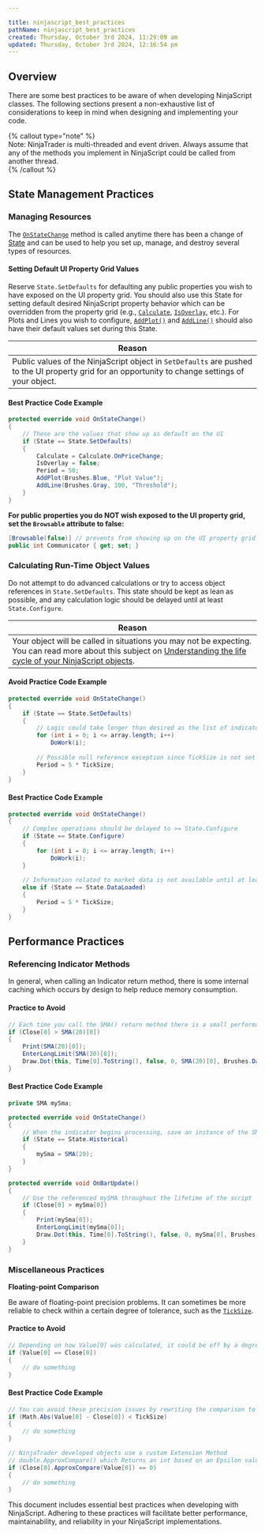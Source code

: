```yaml
---

title: ninjascript_best_practices
pathName: ninjascript_best_practices
created: Thursday, October 3rd 2024, 11:29:09 am
updated: Thursday, October 3rd 2024, 12:16:54 pm
---
```


## Overview

There are some best practices to be aware of when developing NinjaScript classes. The following sections present a non-exhaustive list of considerations to keep in mind when designing and implementing your code.

{% callout type="note" %}  
Note: NinjaTrader is multi-threaded and event driven. Always assume that any of the methods you implement in NinjaScript could be called from another thread.  
{% /callout %}

## State Management Practices

### Managing Resources

The [`OnStateChange`](onstatechange.htm) method is called anytime there has been a change of [State](state.htm) and can be used to help you set up, manage, and destroy several types of resources.

#### Setting Default UI Property Grid Values

Reserve `State.SetDefaults` for defaulting any public properties you wish to have exposed on the UI property grid. You should also use this State for setting default desired NinjaScript property behavior which can be overridden from the property grid (e.g., [`Calculate`](calculate.htm), [`IsOverlay`](isoverlay.htm), etc.). For Plots and Lines you wish to configure, [`AddPlot()`](addplot.htm) and [`AddLine()`](addline.htm) should also have their default values set during this State.

| Reason |
| --- |
| Public values of the NinjaScript object in `SetDefaults` are pushed to the UI property grid for an opportunity to change settings of your object. |

#### Best Practice Code Example

```csharp
protected override void OnStateChange()
{
    // These are the values that show up as default on the UI
    if (State == State.SetDefaults)
    {
        Calculate = Calculate.OnPriceChange;
        IsOverlay = false;
        Period = 50;
        AddPlot(Brushes.Blue, "Plot Value");
        AddLine(Brushes.Gray, 100, "Threshold");
    }
}
```

**For public properties you do NOT wish exposed to the UI property grid, set the `Browsable` attribute to false:**

```csharp
[Browsable(false)] // prevents from showing up on the UI property grid
public int Communicator { get; set; }
```

### Calculating Run-Time Object Values

Do not attempt to do advanced calculations or try to access object references in `State.SetDefaults`. This state should be kept as lean as possible, and any calculation logic should be delayed until at least `State.Configure`.

| Reason |
| --- |
| Your object will be called in situations you may not be expecting. You can read more about this subject on [Understanding the life cycle of your NinjaScript objects](understanding_the_lifecycle_of.htm). |

#### Avoid Practice Code Example

```csharp
protected override void OnStateChange()
{
    if (State == State.SetDefaults)
    {
        // Logic could take longer than desired as the list of indicator names is populated
        for (int i = 0; i <= array.length; i++)
            DoWork(i);
        
        // Possible null reference exception since TickSize is not set yet
        Period = 5 * TickSize;
    }
}
```

#### Best Practice Code Example

```csharp
protected override void OnStateChange()
{
    // Complex operations should be delayed to >= State.Configure
    if (State == State.Configure)
    {
        for (int i = 0; i <= array.length; i++)
            DoWork(i);
    }
    
    // Information related to market data is not available until at least State.DataLoaded
    else if (State == State.DataLoaded)
    {
        Period = 5 * TickSize;
    }
}
```

## Performance Practices

### Referencing Indicator Methods

In general, when calling an Indicator return method, there is some internal caching which occurs by design to help reduce memory consumption.

#### Practice to Avoid

```csharp
// Each time you call the SMA() return method there is a small performance cost
if (Close[0] > SMA(20)[0])
{
    Print(SMA(20)[0]);
    EnterLongLimit(SMA(20)[0]);
    Draw.Dot(this, Time[0].ToString(), false, 0, SMA(20)[0], Brushes.DarkGreen);
}
```

#### Best Practice Code Example

```csharp
private SMA mySma;

protected override void OnStateChange()
{
    // When the indicator begins processing, save an instance of the SMA indicator with the desired input
    if (State == State.Historical)
    {
        mySma = SMA(20);
    }
}

protected override void OnBarUpdate()
{
    // Use the referenced mySMA throughout the lifetime of the script
    if (Close[0] > mySma[0])
    {
        Print(mySma[0]);
        EnterLongLimit(mySma[0]);
        Draw.Dot(this, Time[0].ToString(), false, 0, mySma[0], Brushes.DarkGreen);
    }
}
```

### Miscellaneous Practices

**Floating-point Comparison**

Be aware of floating-point precision problems. It can sometimes be more reliable to check within a certain degree of tolerance, such as the [`TickSize`](ticksize.htm).

#### Practice to Avoid

```csharp
// Depending on how Value[0] was calculated, it could be off by a degree of floating points
if (Value[0] == Close[0])
{
    // do something
}
```

#### Best Practice Code Example

```csharp
// You can avoid these precision issues by rewriting the comparison to evaluate within a certain tolerance.
if (Math.Abs(Value[0] - Close[0]) < TickSize)
{
    // do something
}

// NinjaTrader developed objects use a custom Extension Method
// double.ApproxCompare() which Returns an int based on an Epsilon value:
if (Close[0].ApproxCompare(Value[0]) == 0)
{
    // do something
}
```

This document includes essential best practices when developing with NinjaScript. Adhering to these practices will facilitate better performance, maintainability, and reliability in your NinjaScript implementations.
